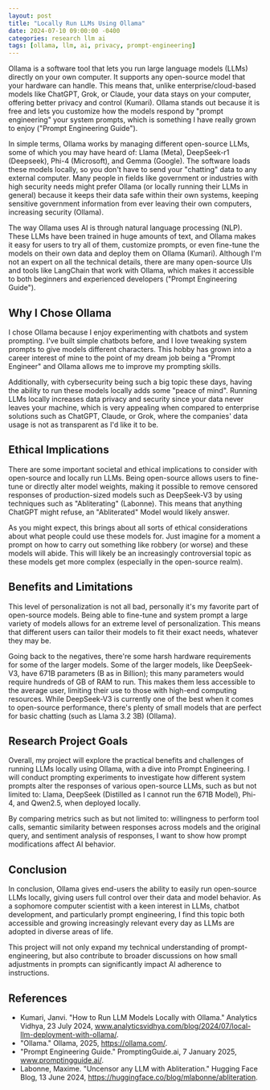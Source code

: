 ```yaml
---
layout: post
title: "Locally Run LLMs Using Ollama"
date: 2024-07-10 09:00:00 -0400
categories: research llm ai
tags: [ollama, llm, ai, privacy, prompt-engineering]
---
```


Ollama is a software tool that lets you run large language models (LLMs) directly on your own computer. It supports any open-source model that your hardware can handle. This means that, unlike enterprise/cloud-based models like ChatGPT, Grok, or Claude, your data stays on your computer, offering better privacy and control (Kumari). Ollama stands out because it is free and lets you customize how the models respond by "prompt engineering" your system prompts, which is something I have really grown to enjoy ("Prompt Engineering Guide").

In simple terms, Ollama works by managing different open-source LLMs, some of which you may have heard of: Llama (Meta), DeepSeek-r1 (Deepseek), Phi-4 (Microsoft), and Gemma (Google). The software loads these models locally, so you don't have to send your "chatting" data to any external computer. Many people in fields like government or industries with high security needs might prefer Ollama (or locally running their LLMs in general) because it keeps their data safe within their own systems, keeping sensitive government information from ever leaving their own computers, increasing security (Ollama).

The way Ollama uses AI is through natural language processing (NLP). These LLMs have been trained in huge amounts of text, and Ollama makes it easy for users to try all of them, customize prompts, or even fine-tune the models on their own data and deploy them on Ollama (Kumari). Although I'm not an expert on all the technical details, there are many open-source UIs and tools like LangChain that work with Ollama, which makes it accessible to both beginners and experienced developers ("Prompt Engineering Guide").

## Why I Chose Ollama

I chose Ollama because I enjoy experimenting with chatbots and system prompting. I've built simple chatbots before, and I love tweaking system prompts to give models different characters. This hobby has grown into a career interest of mine to the point of my dream job being a "Prompt Engineer" and Ollama allows me to improve my prompting skills. 

Additionally, with cybersecurity being such a big topic these days, having the ability to run these models locally adds some "peace of mind". Running LLMs locally increases data privacy and security since your data never leaves your machine, which is very appealing when compared to enterprise solutions such as ChatGPT, Claude, or Grok, where the companies' data usage is not as transparent as I'd like it to be.

## Ethical Implications

There are some important societal and ethical implications to consider with open-source and locally run LLMs. Being open-source allows users to fine-tune or directly alter model weights, making it possible to remove censored responses of production-sized models such as DeepSeek-V3 by using techniques such as "Abliterating" (Labonne). This means that anything ChatGPT might refuse, an "Abliterated" Model would likely answer. 

As you might expect, this brings about all sorts of ethical considerations about what people could use these models for. Just imagine for a moment a prompt on how to carry out something like robbery (or worse) and these models will abide. This will likely be an increasingly controversial topic as these models get more complex (especially in the open-source realm).

## Benefits and Limitations

This level of personalization is not all bad, personally it's my favorite part of open-source models. Being able to fine-tune and system prompt a large variety of models allows for an extreme level of personalization. This means that different users can tailor their models to fit their exact needs, whatever they may be. 

Going back to the negatives, there're some harsh hardware requirements for some of the larger models. Some of the larger models, like DeepSeek-V3, have 671B parameters (B as in Billion); this many parameters would require hundreds of GB of RAM to run. This makes them less accessible to the average user, limiting their use to those with high-end computing resources. While DeepSeek-V3 is currently one of the best when it comes to open-source performance, there's plenty of small models that are perfect for basic chatting (such as Llama 3.2 3B) (Ollama).

## Research Project Goals

Overall, my project will explore the practical benefits and challenges of running LLMs locally using Ollama, with a dive into Prompt Engineering. I will conduct prompting experiments to investigate how different system prompts alter the responses of various open-source LLMs, such as but not limited to: Llama, DeepSeek (Distilled as I cannot run the 671B Model), Phi-4, and Qwen2.5, when deployed locally.

By comparing metrics such as but not limited to: willingness to perform tool calls, semantic similarity between responses across models and the original query, and sentiment analysis of responses, I want to show how prompt modifications affect AI behavior.

## Conclusion

In conclusion, Ollama gives end-users the ability to easily run open-source LLMs locally, giving users full control over their data and model behavior. As a sophomore computer scientist with a keen interest in LLMs, chatbot development, and particularly prompt engineering, I find this topic both accessible and growing increasingly relevant every day as LLMs are adopted in diverse areas of life. 

This project will not only expand my technical understanding of prompt-engineering, but also contribute to broader discussions on how small adjustments in prompts can significantly impact AI adherence to instructions.

## References

* Kumari, Janvi. "How to Run LLM Models Locally with Ollama." Analytics Vidhya, 23 July 2024, www.analyticsvidhya.com/blog/2024/07/local-llm-deployment-with-ollama/.
* "Ollama." Ollama, 2025, https://ollama.com/.
* "Prompt Engineering Guide." PromptingGuide.ai, 7 January 2025, www.promptingguide.ai/.
* Labonne, Maxime. "Uncensor any LLM with Abliteration." Hugging Face Blog, 13 June 2024, https://huggingface.co/blog/mlabonne/abliteration. 